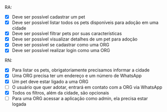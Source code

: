 RA:
- [x]  Deve ser possível cadastrar um pet
- [x]  Deve ser possível listar todos os pets disponíveis para adoção em uma cidade
- [x]  Deve ser possível filtrar pets por suas características
- [x]  Deve ser possível visualizar detalhes de um pet para adoção
- [x]  Deve ser possível se cadastrar como uma ORG
- [x]  Deve ser possível realizar login como uma ORG

RN:
- [x] Para listar os pets, obrigatoriamente precisamos informar a cidade
- [x] Uma ORG precisa ter um endereço e um número de WhatsApp
- [x] Um pet deve estar ligado a uma ORG
- [ ] O usuário que quer adotar, entrará em contato com a ORG via WhatsApp
- [x] Todos os filtros, além da cidade, são opcionais
- [ ] Para uma ORG acessar a aplicação como admin, ela precisa estar logada